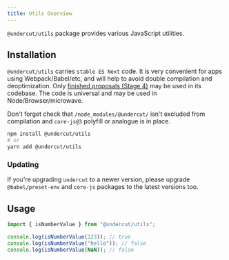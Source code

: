 ```yaml
---
title: Utils Overview
---
```


`@undercut/utils` package provides various JavaScript utilities.

## Installation

`@undercut/utils` carries `stable ES Next` code. It is very convenient for apps using Webpack/Babel/etc, and will help to avoid double compilation and deoptimization. Only [finished proposals (Stage 4)](https://github.com/tc39/proposals/blob/master/finished-proposals.md) may be used in its codebase. The code is universal and may be used in Node/Browser/microwave.

Don't forget check that `/node_modules/@undercut/` isn't excluded from compilation and `core-js@3` polyfill or analogue is in place.

```bash
npm install @undercut/utils
# or
yarn add @undercut/utils
```

### Updating

If you're upgrading `undercut` to a newer version, please upgrade `@babel/preset-env` and `core-js` packages to the latest versions too.

## Usage

```js
import { isNumberValue } from "@undercut/utils";

console.log(isNumberValue(123)); // true
console.log(isNumberValue("hello")); // false
console.log(isNumberValue(NaN)); // false
```
